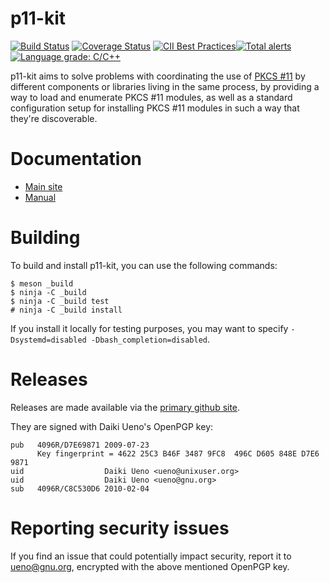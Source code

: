 # p11-kit

[![Build Status](https://travis-ci.org/p11-glue/p11-kit.svg?branch=master)](https://travis-ci.org/p11-glue/p11-kit) [![Coverage Status](https://img.shields.io/coveralls/p11-glue/p11-kit.svg)](https://coveralls.io/r/p11-glue/p11-kit) [![CII Best Practices](https://bestpractices.coreinfrastructure.org/projects/1627/badge)](https://bestpractices.coreinfrastructure.org/en/projects/1627)[![Total alerts](https://img.shields.io/lgtm/alerts/g/p11-glue/p11-kit.svg?logo=lgtm&logoWidth=18)](https://lgtm.com/projects/g/p11-glue/p11-kit/alerts/)[![Language grade: C/C++](https://img.shields.io/lgtm/grade/cpp/g/p11-glue/p11-kit.svg?logo=lgtm&logoWidth=18)](https://lgtm.com/projects/g/p11-glue/p11-kit/context:cpp)

p11-kit aims to solve problems with coordinating the use of [PKCS #11]
by different components or libraries living in the same process, by
providing a way to load and enumerate PKCS #11 modules, as well as a
standard configuration setup for installing PKCS #11 modules in such a
way that they're discoverable.

# Documentation

 * [Main site](https://p11-glue.github.io/p11-glue/p11-kit.html)
 * [Manual](https://p11-glue.github.io/p11-glue/p11-kit/manual/)

# Building

To build and install p11-kit, you can use the following commands:

```console
$ meson _build
$ ninja -C _build
$ ninja -C _build test
# ninja -C _build install
```

If you install it locally for testing purposes, you may want to
specify `-Dsystemd=disabled -Dbash_completion=disabled`.

# Releases

Releases are made available via the [primary github site](https://github.com/p11-glue/p11-kit/releases).

They are signed with Daiki Ueno's OpenPGP key:

```
pub   4096R/D7E69871 2009-07-23
      Key fingerprint = 4622 25C3 B46F 3487 9FC8  496C D605 848E D7E6 9871
uid                  Daiki Ueno <ueno@unixuser.org>
uid                  Daiki Ueno <ueno@gnu.org>
sub   4096R/C8C530D6 2010-02-04
```

# Reporting security issues

If you find an issue that could potentially impact security, report it
to ueno@gnu.org, encrypted with the above mentioned OpenPGP key.

[PKCS #11]: https://en.wikipedia.org/wiki/PKCS_11
